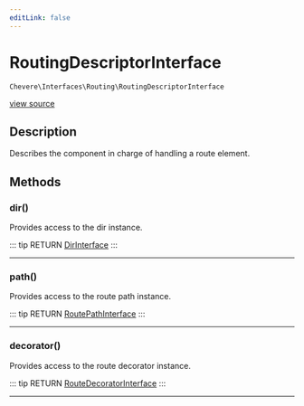 ```yaml
---
editLink: false
---
```


# RoutingDescriptorInterface

`Chevere\Interfaces\Routing\RoutingDescriptorInterface`

[view source](https://github.com/chevere/chevere/blob/master/src/Chevere/Interfaces/Routing/RoutingDescriptorInterface.php)

## Description

Describes the component in charge of handling a route element.

## Methods

### dir()

Provides access to the dir instance.

::: tip RETURN
[DirInterface](../Filesystem/DirInterface.md)
:::

---

### path()

Provides access to the route path instance.

::: tip RETURN
[RoutePathInterface](../Route/RoutePathInterface.md)
:::

---

### decorator()

Provides access to the route decorator instance.

::: tip RETURN
[RouteDecoratorInterface](../Route/RouteDecoratorInterface.md)
:::

---
